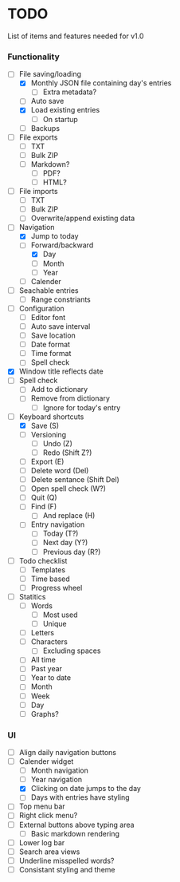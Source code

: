 # TODO

List of items and features needed for v1.0


### Functionality
- [ ] File saving/loading
  - [x] Monthly JSON file containing day's entries
    - [ ] Extra metadata?
  - [ ] Auto save
  - [x] Load existing entries
    - [ ] On startup
  - [ ] Backups
- [ ] File exports
  - [ ] TXT
  - [ ] Bulk ZIP
  - [ ] Markdown?
    - [ ] PDF?
    - [ ] HTML?
- [ ] File imports
  - [ ] TXT
  - [ ] Bulk ZIP
  - [ ] Overwrite/append existing data
- [ ] Navigation
  - [x] Jump to today
  - [ ] Forward/backward
    - [x] Day
    - [ ] Month
    - [ ] Year
  - [ ] Calender
- [ ] Seachable entries
  - [ ] Range constriants
- [ ] Configuration
  - [ ] Editor font
  - [ ] Auto save interval
  - [ ] Save location
  - [ ] Date format
  - [ ] Time format
  - [ ] Spell check
- [x] Window title reflects date
- [ ] Spell check
  - [ ] Add to dictionary
  - [ ] Remove from dictionary
    - [ ] Ignore for today's entry
- [ ] Keyboard shortcuts
  - [x] Save (S)
  - [ ] Versioning
    - [ ] Undo (Z)
    - [ ] Redo (Shift Z?)
  - [ ] Export (E)
  - [ ] Delete word (Del)
  - [ ] Delete sentance (Shift Del)
  - [ ] Open spell check (W?)
  - [ ] Quit (Q)
  - [ ] Find (F)
    - [ ] And replace (H)
  - [ ] Entry navigation
    - [ ] Today (T?)
    - [ ] Next day (Y?)
    - [ ] Previous day (R?)
- [ ] Todo checklist
  - [ ] Templates
  - [ ] Time based
  - [ ] Progress wheel
- [ ] Statitics
  - [ ] Words
    - [ ] Most used
    - [ ] Unique
  - [ ] Letters
  - [ ] Characters
    - [ ] Excluding spaces
  - [ ] All time
  - [ ] Past year
  - [ ] Year to date
  - [ ] Month
  - [ ] Week
  - [ ] Day
  - [ ] Graphs?

### UI
- [ ] Align daily navigation buttons
- [ ] Calender widget
  - [ ] Month navigation
  - [ ] Year navigation
  - [x] Clicking on date jumps to the day
  - [ ] Days with entries have styling
- [ ] Top menu bar
- [ ] Right click menu?
- [ ] External buttons above typing area
  - [ ] Basic markdown rendering
- [ ] Lower log bar
- [ ] Search area views
- [ ] Underline misspelled words?
- [ ] Consistant styling and theme